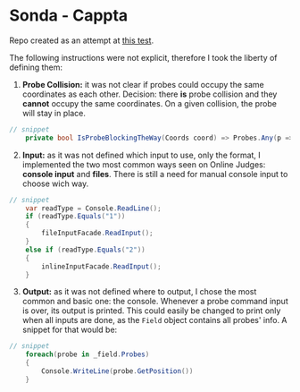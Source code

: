 # Sonda - Cappta
Repo created as an attempt at [this test](https://gist.github.com/rmterra/31f2b4f589250839550f685d8873d935).

The following instructions were not explicit, therefore I took the liberty of defining them:
1. **Probe Collision:** it was not clear if probes could occupy the same coordinates as each other. Decision: there **is** probe collision and they **cannot** occupy the same coordinates. On a given collision, the probe will stay in place.
```csharp
// snippet
    private bool IsProbeBlockingTheWay(Coords coord) => Probes.Any(p => p.Coords.Equals(coord));
```
2. **Input:** as it was not defined which input to use, only the format, I implemented the two most common ways seen on Online Judges: **console input** and **files**. There is still a need for manual console input to choose wich way.
```csharp
// snippet
    var readType = Console.ReadLine();
    if (readType.Equals("1"))
    {
        fileInputFacade.ReadInput();
    }
    else if (readType.Equals("2"))
    {
        inlineInputFacade.ReadInput();
    }
```
3. **Output:** as it was not defined where to output, I chose the most common and basic one: the console. Whenever a probe command input is over, its output is printed. This could easily be changed to print only when all inputs are done, as the `Field` object contains all probes' info. A snippet for that would be:
```csharp
// snippet
    foreach(probe in _field.Probes)
    {
        Console.WriteLine(probe.GetPosition())
    }
```

